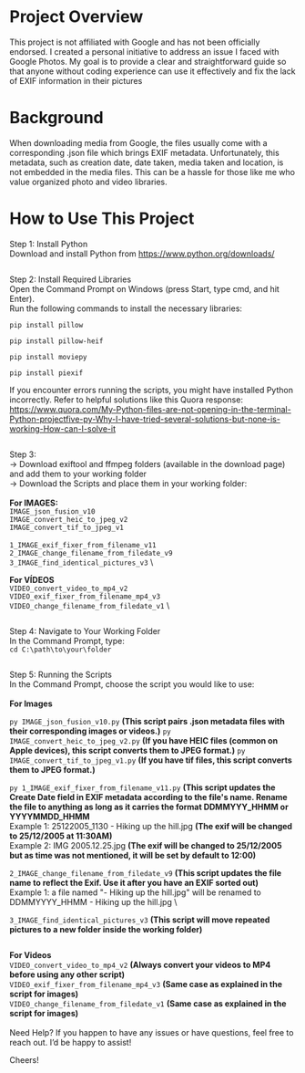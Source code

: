 # Project Overview
This project is not affiliated with Google and has not been officially endorsed. I created a personal initiative to address an issue I faced with Google Photos. My goal is to provide a clear and straightforward guide so that anyone without coding experience can use it effectively and fix the lack of EXIF information in their pictures

# Background
When downloading media from Google, the files usually come with a corresponding .json file which brings EXIF metadata. Unfortunately, this metadata, such as creation date, date taken, media taken and location, is not embedded in the media files. This can be a hassle for those like me who value organized photo and video libraries.

# How to Use This Project
Step 1: Install Python\
Download and install Python from https://www.python.org/downloads/
<pre>
</pre>

Step 2: Install Required Libraries\
Open the Command Prompt on Windows (press Start, type cmd, and hit Enter).\
Run the following commands to install the necessary libraries:

```pip install pillow```

```pip install pillow-heif```

```pip install moviepy```

```pip install piexif```

If you encounter errors running the scripts, you might have installed Python incorrectly. Refer to helpful solutions like this Quora response: https://www.quora.com/My-Python-files-are-not-opening-in-the-terminal-Python-projectfive-py-Why-I-have-tried-several-solutions-but-none-is-working-How-can-I-solve-it
<pre>
</pre>



Step 3: \
→ Download exiftool and ffmpeg folders (available in the download page) and add them to your working folder\
→ Download the Scripts and place them in your working folder:\
\
**For IMAGES:** \
```IMAGE_json_fusion_v10``` \
```IMAGE_convert_heic_to_jpeg_v2``` \
```IMAGE_convert_tif_to_jpeg_v1``` \
\
```1_IMAGE_exif_fixer_from_filename_v11``` \
```2_IMAGE_change_filename_from_filedate_v9``` \
```3_IMAGE_find_identical_pictures_v3``` \

**For VÍDEOS** \
```VIDEO_convert_video_to_mp4_v2``` \
```VIDEO_exif_fixer_from_filename_mp4_v3``` \
```VIDEO_change_filename_from_filedate_v1``` \
<pre>
</pre>

Step 4: Navigate to Your Working Folder\
In the Command Prompt, type: \
```cd C:\path\to\your\folder```
<pre>
</pre>

Step 5: Running the Scripts \
In the Command Prompt, choose the script you would like to use: \
\
**For Images**

```py IMAGE_json_fusion_v10.py``` **(This script pairs .json metadata files with their corresponding images or videos.)** 
```py IMAGE_convert_heic_to_jpeg_v2.py``` **(If you have HEIC files (common on Apple devices), this script converts them to JPEG format.)** 
```py IMAGE_convert_tif_to_jpeg_v1.py``` **(If you have tif files, this script converts them to JPEG format.)** 

```py 1_IMAGE_exif_fixer_from_filename_v11.py``` **(This script updates the Create Date field in EXIF metadata according to the file's name. Rename the file to anything as long as it carries the format DDMMYYY_HHMM or YYYYMMDD_HHMM** \
Example 1: 25122005_1130 - Hiking up the hill.jpg    **(The exif will be changed to 25/12/2005 at 11:30AM)** \
Example 2: IMG 2005.12.25.jpg     **(The exif will be changed to 25/12/2005 but as time was not mentioned, it will be set by default to 12:00)** 

```2_IMAGE_change_filename_from_filedate_v9``` **(This script updates the file name to reflect the Exif. Use it after you have an EXIF sorted out)**
\
Example 1: a file named "- Hiking up the hill.jpg" will be renamed to DDMMYYYY_HHMM - Hiking up the hill.jpg \

```3_IMAGE_find_identical_pictures_v3``` **(This script will move repeated pictures to a new folder inside the working folder)** 

<pre>
</pre>

**For Videos** 
\
```VIDEO_convert_video_to_mp4_v2``` **(Always convert your videos to MP4 before using any other script)** \
```VIDEO_exif_fixer_from_filename_mp4_v3``` **(Same case as explained in the script for images)** \
```VIDEO_change_filename_from_filedate_v1``` **(Same case as explained in the script for images)** \
\
Need Help?
If you happen to have any issues or have questions, feel free to reach out. I’d be happy to assist!

Cheers!
